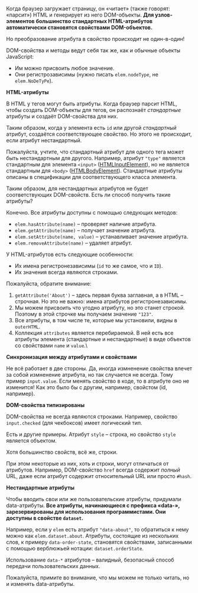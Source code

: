 Когда браузер загружает страницу, он «читает» (также говорят: «парсит») HTML и генерирует из него DOM-объекты. **Для узлов-элементов большинство стандартных HTML-атрибутов автоматически становятся свойствами DOM-объектов.**

Но преобразование атрибута в свойство происходит не один-в-один!

DOM-свойства и методы ведут себя так же, как и обычные объекты JavaScript:

-   Им можно присвоить любое значение.
-   Они регистрозависимы (нужно писать `elem.nodeType`, не `elem.NoDeTyPe`).

**HTML-атрибуты**

В HTML у тегов могут быть атрибуты. Когда браузер парсит HTML, чтобы создать DOM-объекты для тегов, он распознаёт _стандартные_ атрибуты и создаёт DOM-свойства для них.

Таким образом, когда у элемента есть `id` или другой _стандартный_ атрибут, создаётся соответствующее свойство. Но этого не происходит, если атрибут нестандартный.

Пожалуйста, учтите, что стандартный атрибут для одного тега может быть нестандартным для другого. Например, атрибут `"type"` является стандартным для элемента `<input>` ([HTMLInputElement](https://html.spec.whatwg.org/#htmlinputelement)), но не является стандартным для `<body>` ([HTMLBodyElement](https://html.spec.whatwg.org/#htmlbodyelement)). Стандартные атрибуты описаны в спецификации для соответствующего класса элемента.

Таким образом, для нестандартных атрибутов не будет соответствующих DOM-свойств. Есть ли способ получить такие атрибуты?

Конечно. Все атрибуты доступны с помощью следующих методов:

-   `elem.hasAttribute(name)` – проверяет наличие атрибута.
-   `elem.getAttribute(name)` – получает значение атрибута.
-   `elem.setAttribute(name, value)` – устанавливает значение атрибута.
-   `elem.removeAttribute(name)` – удаляет атрибут.

У HTML-атрибутов есть следующие особенности:

-   Их имена регистронезависимы (`id` то же самое, что и `ID`).
-   Их значения всегда являются строками.

Пожалуйста, обратите внимание:

1.  `getAttribute('About')` – здесь первая буква заглавная, а в HTML – строчная. Но это не важно: имена атрибутов регистронезависимы.
2.  Мы можем присвоить что угодно атрибуту, но это станет строкой. Поэтому в этой строчке мы получаем значение `"123"`.
3.  Все атрибуты, в том числе те, которые мы установили, видны в `outerHTML`.
4.  Коллекция `attributes` является перебираемой. В ней есть все атрибуты элемента (стандартные и нестандартные) в виде объектов со свойствами `name` и `value`.\

**Синхронизация между атрибутами и свойствами**

Не всё работает в две стороны. Да, иногда измненение свойства влечет за собой измненение атрибута, но так случается не всегда.
Тому пример `input.value`. Если менять свойство в коде, то в атрибуте оно не изменится! Как это было бы с другим, например, свойстом (id, например).

**DOM-свойства типизированы**

DOM-свойства не всегда являются строками. Например, свойство `input.checked` (для чекбоксов) имеет логический тип. 

Есть и другие примеры. Атрибут `style` – строка, но свойство `style` является объектом.

Хотя большинство свойств, всё же, строки.

При этом некоторые из них, хоть и строки, могут отличаться от атрибутов. Например, DOM-свойство `href` всегда содержит _полный_ URL, даже если атрибут содержит относительный URL или просто `#hash`.

**Нестандартные атрибуты**

Чтобы вводить свои или же пользовательские атрибуты, придумали data-атрибуты.
**Все атрибуты, начинающиеся с префикса «data-», зарезервированы для использования программистами. Они доступны в свойстве `dataset`.**

Например, если у `elem` есть атрибут `"data-about"`, то обратиться к нему можно как `elem.dataset.about`. Атрибуты, состоящие из нескольких слов, к примеру `data-order-state`, становятся свойствами, записанными с помощью верблюжьей нотации: `dataset.orderState`. 

Использование `data-*` атрибутов – валидный, безопасный способ передачи пользовательских данных.

Пожалуйста, примите во внимание, что мы можем не только читать, но и изменять data-атрибуты. 